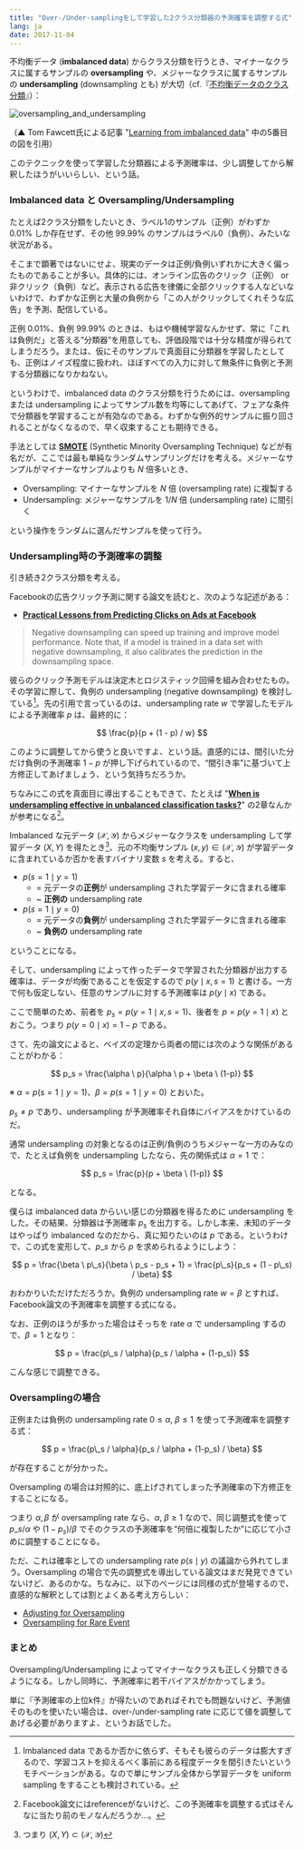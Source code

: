 ```yaml
---
title: "Over-/Under-samplingをして学習した2クラス分類器の予測確率を調整する式"
lang: ja
date: 2017-11-04
---
```


不均衡データ (**imbalanced data**) からクラス分類を行うとき、マイナーなクラスに属するサンプルの **oversampling** や、メジャーなクラスに属するサンプルの **undersampling** (downsampling とも) が大切（cf.『[不均衡データのクラス分類](https://www.slideshare.net/sfchaos/ss-11307051)』）：

![oversampling_and_undersampling](/images/misc/oversampling_and_undersampling.jpg)

（▲ Tom Fawcett氏による記事 "[Learning from imbalanced data](https://svds.com/learning-imbalanced-classes/)" 中の5番目の図を引用）

このテクニックを使って学習した分類器による予測確率は、少し調整してから解釈したほうがいいらしい、という話。

### Imbalanced data と Oversampling/Undersampling

たとえば2クラス分類をしたいとき、ラベル1のサンプル（正例）がわずか 0.01% しか存在せず、その他 99.99% のサンプルはラベル0（負例）、みたいな状況がある。

そこまで顕著ではないにせよ、現実のデータは正例/負例いずれかに大きく偏ったものであることが多い。具体的には、オンライン広告のクリック（正例） or 非クリック（負例）など。表示される広告を律儀に全部クリックする人などいないわけで、わずかな正例と大量の負例から「この人がクリックしてくれそうな広告」を予測、配信している。

正例 0.01%、負例 99.99% のときは、もはや機械学習なんかせず、常に「これは負例だ」と答える“分類器”を用意しても、評価段階では十分な精度が得られてしまうだろう。または、仮にそのサンプルで真面目に分類器を学習したとしても、正例はノイズ程度に扱われ、ほぼすべての入力に対して無条件に負例と予測する分類器になりかねない。

というわけで、imbalanced data のクラス分類を行うためには、oversampling または undersampling によってサンプル数を均等にしてあげて、フェアな条件で分類器を学習することが有効なのである。わずかな例外的サンプルに振り回されることがなくなるので、早く収束することも期待できる。

手法としては **[SMOTE](https://www.cs.cmu.edu/afs/cs/project/jair/pub/volume16/chawla02a-html/chawla2002.html)** (Synthetic Minority Oversampling Technique) などが有名だが、ここでは最も単純なランダムサンプリングだけを考える。メジャーなサンプルがマイナーなサンプルよりも $N$ 倍多いとき、

- Oversampling: マイナーなサンプルを $N$ 倍 (oversampling rate) に複製する
- Undersampling: メジャーなサンプルを $1/N$ 倍 (undersampling rate) に間引く

という操作をランダムに選んだサンプルを使って行う。

### Undersampling時の予測確率の調整

引き続き2クラス分類を考える。

Facebookの広告クリック予測に関する論文を読むと、次のような記述がある：

- **[Practical Lessons from Predicting Clicks on Ads at Facebook](https://research.fb.com/publications/practical-lessons-from-predicting-clicks-on-ads-at-facebook/)**

> Negative downsampling can speed up training and improve
model performance. Note that, if a model is trained in a data set with negative downsampling, it also calibrates the prediction
in the downsampling space.

彼らのクリック予測モデルは決定木とロジスティック回帰を組み合わせたもの。その学習に際して、負例の undersampling (negative downsampling) を検討している[^1]。先の引用で言っているのは、undersampling rate $w$ で学習したモデルによる予測確率 $p$ は、最終的に：

$$
\frac{p}{p + (1 - p) / w}
$$

このように調整してから使うと良いですよ、という話。直感的には、間引いた分だけ負例の予測確率 $1 - p$ が押し下げられているので、“間引き率”に基づいて上方修正してあげましょう、という気持ちだろうか。

ちなみにこの式を真面目に導出することもできて、たとえば "**[When is undersampling effective in unbalanced classification tasks?](https://link.springer.com/chapter/10.1007/978-3-319-23528-8_13)**" の2章なんかが参考になる[^2]。

Imbalanced な元データ $(\mathcal{X}, \mathcal{Y})$ からメジャーなクラスを undersampling して学習データ $(X, Y)$ を得たとき[^3]、元の不均衡サンプル $(x,y) \in (\mathcal{X}, \mathcal{Y})$ が学習データに含まれているか否かを表すバイナリ変数 $s$ を考える。すると、

- $p(s=1 \mid y=1)$
  - = 元データの**正例**が undersampling された学習データに含まれる確率
  - ~ **正例の** undersampling rate
- $p(s=1 \mid y=0)$
  - = 元データの**負例**が undersampling された学習データに含まれる確率
  - ~ **負例の** undersampling rate

ということになる。

そして、undersampling によって作ったデータで学習された分類器が出力する確率は、データが均衡であることを仮定するので $p(y \mid x, s=1)$ と書ける。一方で何も仮定しない、任意のサンプルに対する予測確率は $p(y \mid x)$ である。

ここで簡単のため、前者を $p_s = p(y=1 \mid x, s=1)$、後者を $p = p(y=1 \mid x)$ とおこう。つまり $p(y=0 \mid x) = 1 - p$ である。

さて、先の論文によると、ベイズの定理から両者の間には次のような関係があることがわかる：

$$
p_s = \frac{\alpha \ p}{\alpha \ p + \beta \ (1-p)}
$$

※ $\alpha = p(s=1 \mid y=1)$、$\beta = p(s=1 \mid y=0)$ とおいた。

$p_s \neq p$ であり、undersampling が予測確率それ自体にバイアスをかけているのだ。

通常 undersampling の対象となるのは正例/負例のうちメジャーな一方のみなので、たとえば負例を undersampling したなら、先の関係式は $\alpha = 1$ で：

$$
p_s = \frac{p}{p + \beta \ (1-p)}
$$

となる。

僕らは imbalanced data からいい感じの分類器を得るために undersampling をした。その結果、分類器は予測確率 $p_s$ を出力する。しかし本来、未知のデータはやっぱり imbalanced なのだから、真に知りたいのは $p$ である。というわけで、この式を変形して、$p\_s$ から $p$ を求められるようにしよう：

$$
p = \frac{\beta \ p\_s}{\beta \ p_s - p_s + 1} = \frac{p\_s}{p_s + (1 - p\_s) / \beta}
$$

おわかりいただけただろうか。負例の undersampling rate $w = \beta$ とすれば、Facebook論文の予測確率を調整する式になる。

なお、正例のほうが多かった場合はそっちを rate $\alpha$ で undersampling するので、$\beta = 1$ となり：

$$
p = \frac{p\_s / \alpha}{p_s / \alpha + (1-p_s)}
$$

こんな感じで調整できる。

### Oversamplingの場合

正例または負例の undersampling rate $0 \leq \alpha, \ \beta \leq 1$ を使って予測確率を調整する式：

$$
p = \frac{p\_s / \alpha}{p_s / \alpha + (1-p_s) / \beta}
$$

が存在することが分かった。

Oversampling の場合は対照的に、底上げされてしまった予測確率の下方修正をすることになる。

つまり $\alpha, \beta$ が oversampling rate なら、$\alpha, \ \beta \geq 1$ なので、同じ調整式を使って $p\_s / \alpha$ や $(1-p_s)/\beta$ でそのクラスの予測確率を“何倍に複製したか”に応じて小さめに調整することになる。

ただ、これは確率としての undersampling rate $p(s \mid y)$ の議論から外れてしまう。Oversampling の場合で先の調整式を導出している論文はまだ発見できていないけど、あるのかな。ちなみに、以下のページには同様の式が登場するので、直感的な解釈としては割とよくある考え方らしい：

- [Adjusting for Oversampling](http://blog.data-miners.com/2009/09/adjusting-for-oversampling.html)
- [Oversampling for Rare Event](http://www.listendata.com/2015/04/oversampling-for-rare-event.html)

### まとめ

Oversampling/Undersampling によってマイナーなクラスも正しく分類できるようになる。しかし同時に、予測確率に若干バイアスがかかってしまう。

単に『予測確率の上位k件』が得たいのであればそれでも問題ないけど、予測値そのものを使いたい場合は、over-/under-sampling rate に応じて値を調整してあげる必要がありますよ、というお話でした。

[^1]: Imbalanced data であるか否かに依らず、そもそも彼らのデータは膨大すぎるので、学習コストを抑えるべく事前にある程度データを間引きたいというモチベーションがある。なので単にサンプル全体から学習データを uniform sampling をすることも検討されている。
[^2]: Facebook論文にはreferenceがないけど、この予測確率を調整する式はそんなに当たり前のモノなんだろうか…。
[^3]: つまり $(X, Y) \subset (\mathcal{X}, \mathcal{Y})$